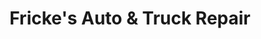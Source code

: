 ---
title: "Fricke's Auto & Truck Repair"
url: /mount-gilead/frickes-auto-und-truck-repair/
shop: Autowerkstatt
---